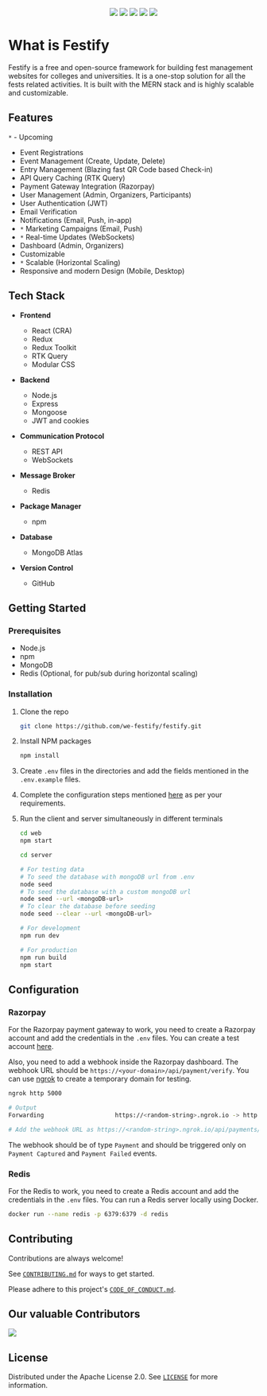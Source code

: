 <div align="center">

<a href="https://github.com/we-festify/festify/issues"><img src="https://img.shields.io/github/issues/we-festify/festify"></a>
<a href="https://github.com/we-festify/festify/pulls"><img src="https://img.shields.io/github/issues-pr/we-festify/festify"></a>
<a href="https://github.com/we-festify/festify/network/members"><img src="https://img.shields.io/github/forks/we-festify/festify"></a>
<a href="https://github.com/we-festify/festify/stargazers"><img src="https://img.shields.io/github/stars/we-festify/festify"></a>
<a href="https://github.com/we-festify/festify/blob/master/LICENSE"><img src="https://img.shields.io/github/license/we-festify/festify"></a>

</div>

# What is Festify

Festify is a free and open-source framework for building fest management websites for colleges and universities. It is a one-stop solution for all the fests related activities. It is built with the MERN stack and is highly scalable and customizable.

## Features

`*` - Upcoming

- Event Registrations
- Event Management (Create, Update, Delete)
- Entry Management (Blazing fast QR Code based Check-in)
- API Query Caching (RTK Query)
- Payment Gateway Integration (Razorpay)
- User Management (Admin, Organizers, Participants)
- User Authentication (JWT)
- Email Verification
- Notifications (Email, Push, in-app)
- `*` Marketing Campaigns (Email, Push)
- `*` Real-time Updates (WebSockets)
- Dashboard (Admin, Organizers)
- Customizable
- `*` Scalable (Horizontal Scaling)
- Responsive and modern Design (Mobile, Desktop)

## Tech Stack

- **Frontend**

  - React (CRA)
  - Redux
  - Redux Toolkit
  - RTK Query
  - Modular CSS

- **Backend**

  - Node.js
  - Express
  - Mongoose
  - JWT and cookies

- **Communication Protocol**

  - REST API
  - WebSockets

- **Message Broker**

  - Redis

- **Package Manager**

  - npm

- **Database**

  - MongoDB Atlas

- **Version Control**

  - GitHub

## Getting Started

### Prerequisites

- Node.js
- npm
- MongoDB
- Redis (Optional, for pub/sub during horizontal scaling)

### Installation

1. Clone the repo

   ```bash
   git clone https://github.com/we-festify/festify.git
   ```

2. Install NPM packages

   ```bash
   npm install
   ```

3. Create `.env` files in the directories and add the fields mentioned in the `.env.example` files.

4. Complete the configuration steps mentioned [here](#configuration) as per your requirements.

5. Run the client and server simultaneously in different terminals

   ```bash
   cd web
   npm start
   ```

   ```bash
   cd server

   # For testing data
   # To seed the database with mongoDB url from .env
   node seed
   # To seed the database with a custom mongoDB url
   node seed --url <mongoDB-url>
   # To clear the database before seeding
   node seed --clear --url <mongoDB-url>

   # For development
   npm run dev

   # For production
   npm run build
   npm start
   ```

## Configuration

### Razorpay

For the Razorpay payment gateway to work, you need to create a Razorpay account and add the credentials in the `.env` files. You can create a test account [here](https://dashboard.razorpay.com/app/dashboard).

Also, you need to add a webhook inside the Razorpay dashboard. The webhook URL should be `https://<your-domain>/api/payment/verify`. You can use [ngrok](https://ngrok.com/) to create a temporary domain for testing.

```bash
ngrok http 5000

# Output
Forwarding                    https://<random-string>.ngrok.io -> http://localhost:5000

# Add the webhook URL as https://<random-string>.ngrok.io/api/payments/verify
```

The webhook should be of type `Payment` and should be triggered only on `Payment Captured` and `Payment Failed` events.

### Redis

For the Redis to work, you need to create a Redis account and add the credentials in the `.env` files. You can run a Redis server locally using Docker.

```bash
docker run --name redis -p 6379:6379 -d redis
```

## Contributing

Contributions are always welcome!

See [`CONTRIBUTING.md`](CONTRIBUTING.md) for ways to get started.

Please adhere to this project's [`CODE_OF_CONDUCT.md`](CODE_OF_CONDUCT.md).

## Our valuable Contributors

<a href="https://github.com/we-festify/festify/graphs/contributors">
  <img src="https://contrib.rocks/image?repo=we-festify/festify" />
</a>

## License

Distributed under the Apache License 2.0. See [`LICENSE`](LICENSE) for more information.
